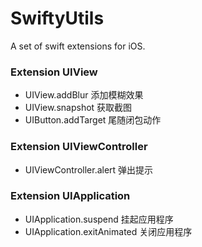 # SwiftyUtils

A set of swift extensions for iOS.


### Extension UIView

- UIView.addBlur 添加模糊效果
- UIView.snapshot 获取截图
- UIButton.addTarget 尾随闭包动作

### Extension UIViewController

- UIViewController.alert 弹出提示

### Extension UIApplication

- UIApplication.suspend 挂起应用程序
- UIApplication.exitAnimated 关闭应用程序
